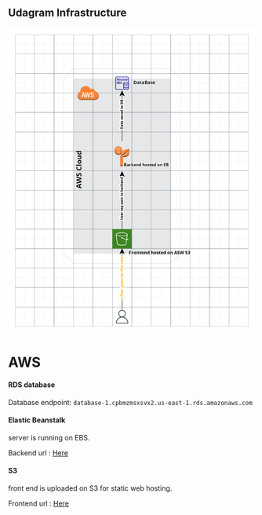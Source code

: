 ## Udagram Infrastructure

![Architecture flow](https://github.com/mohamedsherif2010/Udacity-depoly-project/blob/master/Documentation/Infrastructure.png)

# AWS
#### RDS database
Database endpoint: `database-1.cpbmzmsxsvx2.us-east-1.rds.amazonaws.com`

#### Elastic Beanstalk
server is running on EBS.

Backend url : [Here](http://udagram-api-dev.us-east-1.elasticbeanstalk.com/)

#### S3
front end is uploaded on S3 for static web hosting.

Frontend url : [Here](http://mybucket023023025.s3-website-us-east-1.amazonaws.com/)